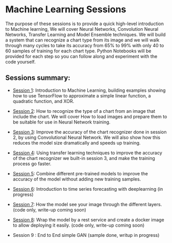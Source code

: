 # Machine Learning Sessions

The purpose of these sessions is to provide a quick high-level introduction to Machine learning, We will cover Neural Networks, Convolution Neural Networks, Transfer Learning and Model Ensemble techniques. We will build a system that can recognize a chart type from its image and we will walk through many cycles to take its accuracy from 65% to 99% with only 40 to 60 samples of training for each chart type. Python Notebooks will be provided for each step so you can follow along and experiment with the code yourself.

## Sessions summary:

* [Session 1](https://github.com/mohmiim/MLIntroduction/tree/master/session-1/README.md "Session 1"): 
   Introduction to Machine Learning, building examples showing how to use TensorFlow to approximate a simple linear function, a quadratic function, and XOR.

* [Session 2](https://github.com/mohmiim/MLIntroduction/tree/master/session-2/README.md "Session 2"): 
   How to recognize the type of a chart from an image that include the chart. We will cover How to load images and prepare them to be suitable for use in Neural Network training.
   
* [Session 3](https://github.com/mohmiim/MLIntroduction/blob/master/session-3/README.md "Session 3"):
   Improve the accuracy of the chart recognizer done in session 2, by using Convolutional Neural Network. We will also show how this reduces the model size dramatically and speeds up training.
   
* [Session 4](https://github.com/mohmiim/MLIntroduction/blob/master/session-4 "Session 4"):
   Using transfer learning techniques to improve the accuracy of the chart recognizer we built-in session 3, and make the training process go faster.
   
* [Session 5](https://github.com/mohmiim/MLIntroduction/blob/master/session-5 "Session 5"):
   Combine different pre-trained models to improve the accuracy of the model without adding new training samples.
   
* [Session 6](https://github.com/mohmiim/MLIntroduction/tree/master/session-6): Introduction to time series forecasting with deeplearning   (in progress)  
   
* [Session 7](https://github.com/mohmiim/MLIntroduction/tree/master/Visualize "Session 6"):
   How the model see your image through the different layers. (code only, write-up coming soon)
   
* [Session 8](https://github.com/mohmiim/MLIntroduction/tree/master/ChartRecognitionRest "Session 7"):
   Wrap the model by a rest service and create a docker image to allow deploying it easily. (code only, write-up coming soon)
   
* Session 9 : End to End simple GAN   (sample done, writup in progress)
